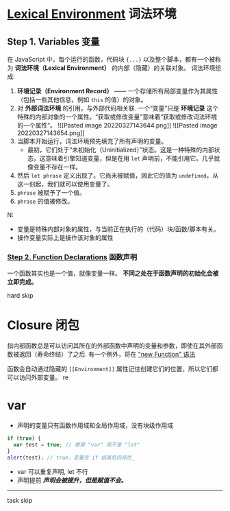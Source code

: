 # [Lexical Environment](https://javascript.info/closure#lexical-environment)  词法环境
##  Step 1. Variables 变量
在 JavaScript 中，每个运行的函数，代码块 `{...}` 以及整个脚本，都有一个被称为 **词法环境（Lexical Environment）** 的内部（隐藏）的关联对象。
词法环境组成:
1.  **环境记录（Environment Record）** —— 一个存储所有局部变量作为其属性（包括一些其他信息，例如 `this` 的值）的对象。
2.  对 **外部词法环境** 的引用，与外部代码相关联.
一个“变量”只是 **环境记录** 这个特殊的内部对象的一个属性。“获取或修改变量”意味着“获取或修改词法环境的一个属性”。
![[Pasted image 20220327143644.png]]
![[Pasted image 20220327143654.png]]
1.  当脚本开始运行，词法环境预先填充了所有声明的变量。
    -   最初，它们处于“未初始化（Uninitialized）”状态。这是一种特殊的内部状态，这意味着引擎知道变量，但是在用 `let` 声明前，不能引用它。几乎就像变量不存在一样。
2.  然后 `let phrase` 定义出现了。它尚未被赋值，因此它的值为 `undefined`。从这一刻起，我们就可以使用变量了。
3.  `phrase` 被赋予了一个值。
4.  `phrase` 的值被修改。

N:
-   变量是特殊内部对象的属性，与当前正在执行的（代码）块/函数/脚本有关。
-   操作变量实际上是操作该对象的属性

### [Step 2. Function Declarations](https://javascript.info/closure#step-2-function-declarations) 函数声明
一个函数其实也是一个值，就像变量一样。
**不同之处在于函数声明的初始化会被立即完成。**

   hard   skip

# Closure  闭包
指内部函数总是可以访问其所在的外部函数中声明的变量和参数，即使在其外部函数被返回（寿命终结）了之后.  有一个例外，将在 ["new Function" 语法](https://zh.javascript.info/new-function)

函数会自动通过隐藏的 `[[Environment]]` 属性记住创建它们的位置，所以它们都可以访问外部变量。  re


# var
 - 声明的变量只有函数作用域和全局作用域，没有块级作用域
 ```js
 if (true) { 
   var test = true; // 使用 "var" 而不是 "let" 
 }
 alert(test); // true，变量在 if 结束后仍存在_
 ```

- var 可以重复声明, let 不行
- 声明提前  ***声明会被提升，但是赋值不会。***



---

task   skip